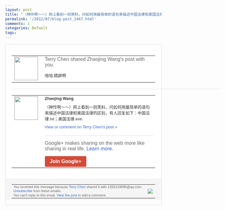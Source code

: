 ```yaml
---
layout: post
title: "（神作啊～～）网上看到一则笑料，问如何用最简单的语句来描述中国法律和美国法律的区别..."
permalink: '/2012/07/blog-post_2467.html'
comments: 1
categories: Default
tags: 
---
```

<div style="border:solid 1px #dfdfdf;color:#686868;font:13px Arial"><div style="background-color:#fff;padding:20px;"><table cellpadding="0" cellspacing="0"><tr><td style="padding-right:15px;vertical-align:top"><a href="https://plus.google.com/_/notifications/emlink?emrecipient=109554455967099403328&amp;emid=COi89JaQibECFUJs3Aod_yQAAA&amp;path=%2F108643996575278738906&amp;dt=1341717766546&amp;uob=8"><img height="75" src="https://lh3.googleusercontent.com/-KKRGTyJ5Bl0/AAAAAAAAAAI/AAAAAAAAEEY/jllxqER5dCk/s75-c-k-a/photo.jpg" style="border:solid 1px #cccccc;" width="75"/></a></td><td style="width:578px;color:#333;font:13px Arial;vertical-align:top;"><div style="color:#686868;font:16px Arial;;padding-bottom:15px">Terry Chen shared Zhaojing Wang's post with you.</div><div style="padding-bottom:10px">哈哈,精辟啊</div></td></tr></table><div style="margin:20px 0;border-bottom:solid 1px #dfdfdf;width:670px;"></div><table cellpadding="0" cellspacing="0"><tr><td style="padding-right:15px;vertical-align:top"><a href="https://plus.google.com/_/notifications/emlink?emrecipient=109554455967099403328&amp;emid=COi89JaQibECFUJs3Aod_yQAAA&amp;path=%2F107267038318228715826&amp;dt=1341717766546&amp;uob=8"><img height="75" src="https://lh3.googleusercontent.com/-IPbBVKl4nn0/AAAAAAAAAAI/AAAAAAAAFXU/WBRAUwwBHJw/s75-c-k-a/photo.jpg" style="border:solid 1px #cccccc;" width="75"/></a></td><td style="width:578px;color:#333;font:13px Arial;vertical-align:top;"><div style="font-weight:bold;padding-bottom:10px">Zhaojing Wang</div><div style="padding-bottom:10px">（神作啊～～）网上看到一则笑料，问如何用<wbr/>最简单的语句来描述中国法律和美国法律的区<wbr/>别，有人回复如下：中国法律.txt；美国<wbr/>法律.exe.</div><a href="https://plus.google.com/_/notifications/emlink?emrecipient=109554455967099403328&amp;emid=COi89JaQibECFUJs3Aod_yQAAA&amp;path=%2F108643996575278738906%2Fposts%2FE6BV7PvMNQi%3Fgpinv%3DAMIXal8jAM00CAxnYZhIhaK5Hx7qKbG9B6QiLzIt877QMQLdcDLLYIay24pZZVr5rnxMf8ZXVjOyCMmoGOyMgAWgZhTDqVjgtfIjr2VPKRcgNVFLNQ85H5c&amp;dt=1341717766546&amp;uob=8" style="color:#3366CC;text-decoration:none;">View or comment on Terry Chen's post »</a><div style="margin-top:20px;border-top:solid 1px #dfdfdf"><div style="padding:15px 0;color:#686868;font:16px Arial;">Google+ makes sharing on the web more like sharing in real life. <a href="http://www.google.com/+/learnmore/" style="color:#3366CC;text-decoration:none;">Learn more</a>.</div><a href="https://plus.google.com/_/notifications/emlink?emrecipient=109554455967099403328&amp;emid=COi89JaQibECFUJs3Aod_yQAAA&amp;path=%2F%3Fgpinv%3DAMIXal8jAM00CAxnYZhIhaK5Hx7qKbG9B6QiLzIt877QMQLdcDLLYIay24pZZVr5rnxMf8ZXVjOyCMmoGOyMgAWgZhTDqVjgtfIjr2VPKRcgNVFLNQ85H5c&amp;dt=1341717766546&amp;uob=8" style="display:inline-block;padding:7px 15px;background-color:#d44b38; color:#fff;font-size:16px; font-weight:bold;border-radius:2px;-webkit-border-radius:2px; -moz-border-radius:2px;border:solid 1px #c43b28; white-space:nowrap;text-decoration:none">Join Google+</a></div></td></tr></table></div><div style="border-top:solid 1px #dfdfdf;padding:0 20px; background-color:#f5f5f5"><table cellpadding="0" cellspacing="0" style="height:50px"><tbody><tr><td style="vertical-align:middle;width:100%; color:#636363;font:11px Arial; line-height:120%">You received this message because <a href="https://plus.google.com/_/notifications/emlink?emrecipient=109554455967099403328&amp;emid=COi89JaQibECFUJs3Aod_yQAAA&amp;path=%2F108643996575278738906%3Fgpinv%3DAMIXal8jAM00CAxnYZhIhaK5Hx7qKbG9B6QiLzIt877QMQLdcDLLYIay24pZZVr5rnxMf8ZXVjOyCMmoGOyMgAWgZhTDqVjgtfIjr2VPKRcgNVFLNQ85H5c&amp;dt=1341717766546&amp;uob=8" style="color:#3366CC;text-decoration:none;">Terry Chen</a> shared it with 1265133686@qq.com. <a href="https://plus.google.com/_/notifications/emlink?emrecipient=109554455967099403328&amp;emid=COi89JaQibECFUJs3Aod_yQAAA&amp;path=%2F_%2Fnonplus%2Femailsettings%3Fgpinv%3DAMIXal8jAM00CAxnYZhIhaK5Hx7qKbG9B6QiLzIt877QMQLdcDLLYIay24pZZVr5rnxMf8ZXVjOyCMmoGOyMgAWgZhTDqVjgtfIjr2VPKRcgNVFLNQ85H5c%26est%3DADH5u8XroEMMXNljyOOhuThoCOfVEyVkHrtuTz2oGsvJtDnvKoPpfgSe17MC9-FcuiltFZ43c5PZgqaLzCcjPf2yWTUk2dNe13pOQQ9cy5slF-tfBwUdN5wgo__qE_6q1EI92Wdc3pIa&amp;dt=1341717766546&amp;uob=8" style="color:#3366CC;text-decoration:none;">Unsubscribe</a> from these emails.<br/>You can't reply to this email. <a href="https://plus.google.com/_/notifications/emlink?emrecipient=109554455967099403328&amp;emid=COi89JaQibECFUJs3Aod_yQAAA&amp;path=%2F108643996575278738906%2Fposts%2FE6BV7PvMNQi%3Fgpinv%3DAMIXal8jAM00CAxnYZhIhaK5Hx7qKbG9B6QiLzIt877QMQLdcDLLYIay24pZZVr5rnxMf8ZXVjOyCMmoGOyMgAWgZhTDqVjgtfIjr2VPKRcgNVFLNQ85H5c&amp;dt=1341717766546&amp;uob=8" style="color:#3366CC;text-decoration:none;">View the post</a> to add a comment.<br/></td><td><img src="https://ssl.gstatic.com/s2/oz/images/notifications/logo/google-plus-6617a72bb36cc548861652780c9e6ff1.png"/></td></tr></tbody></table></div></div>